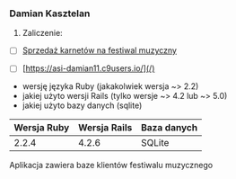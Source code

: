 
### Damian Kasztelan

1. Zaliczenie:
 - [ ] [Sprzedaż karnetów na festiwal muzyczny](zaliczenie)
 - [ ] [https://asi-damian11.c9users.io/](/)


* wersję języka Ruby (jakakolwiek wersja ~> 2.2)
* jakiej użyto wersji Rails (tylko wersje ~> 4.2 lub ~> 5.0)
* jakiej użyto bazy danych (sqlite)

|Wersja Ruby|Wersja Rails|Baza danych|
|---|---|---|
|2.2.4|4.2.6|SQLite|

Aplikacja zawiera baze klientów festiwalu muzycznego
